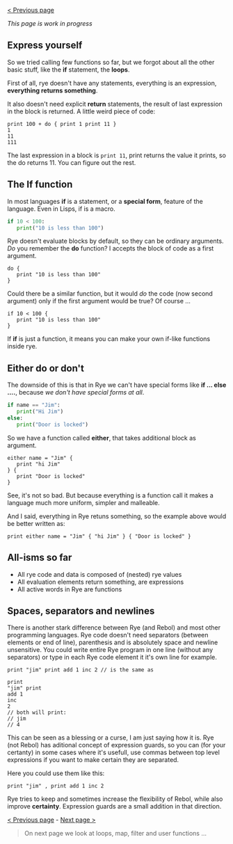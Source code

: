 [&lt; Previous page](./INTRO_2.md)

_This page is work in progress_

## Express yourself

So we tried calling few functions so far, but we forgot about all the other basic stuff, like the __if__ statement, the __loops__.

First of all, rye doesn't have any statements, everything is an expression, __everything returns something__. 

It also doesn't need explicit __return__ statements, the result of last expression in the block is returned. A little weird piece
of code:

```factor
print 100 + do { print 1 print 11 }
1
11
111
```
The last expression in a block is `print 11`, print returns the value it prints, so the do returns 11. You can figure out the rest.

## The If function

In most languages __if__ is a statement, or a __special form__, feature of the language. Even in Lisps, if is a macro.

```python
if 10 < 100:
   print("10 is less than 100")
```

Rye doesn't evaluate blocks by default, so they can be ordinary arguments. _Do_ you remember the __do__ function? I accepts the
block of code as a first argument.

```factor
do {
   print "10 is less than 100"
}
```
Could there be a similar function, but it would _do_ the code (now second argument) only if the first argument
would be true? Of course ... 

```factor
if 10 < 100 {
   print "10 is less than 100"
}
```

If __if__ is just a function, it means you can make your own if-like functions inside rye. 

## Either do or don't

The downside of this is that in Rye we can't have special forms like __if ... else ....__, because _we don't
have special forms at all_. 

```python
if name == "Jim":
   print("Hi Jim")
else:
   print("Door is locked")
```

So we have a function called __either__, that takes additional block as argument. 

```factor
either name = "Jim" {
   print "hi Jim"
} {
   print "Door is locked"
}
```

See, it's not so bad. But because everything is a function call it makes a language much more uniform,
simpler and malleable.

And I said, everything in Rye retuns something, so the example above would be better written as:

```factor
print either name = "Jim" { "hi Jim" } { "Door is locked" }
```

## All-isms so far

* All rye code and data is composed of (nested) rye values
* All evaluation elements return something, are expressions
* All active words in Rye are functions 

## Spaces, separators and newlines

There is another stark difference between Rye (and Rebol) and most other programming languages. Rye code
doesn't need separators (between elements or end of line), parenthesis and is absolutely space and newline unsensitive.
You could write entire Rye program in one line (without any separators) or type in each Rye code element it it's own 
line for example.

```factor
print "jim" print add 1 inc 2 // is the same as 

print
"jim" print
add 1
inc
2
// both will print:
// jim
// 4
```

This can be seen as a blessing or a curse, I am just saying how it is. Rye (not Rebol)
has aditional concept of expression guards, so you can (for your certanty) in some cases where it's usefull, use commas between
top level expressions if you want to make certain they are separated.

Here you could use them like this:

```factor
print "jim" , print add 1 inc 2  
```

Rye tries to keep and sometimes increase the flexibility of Rebol, while also improve __certainty__. Expression guards are a small
addition in that direction.


[&lt; Previous page](./INTRO_2.md) - [Next page &gt;](./INTRO_4.md)


> On next page we look at loops, map, filter and user functions ...
